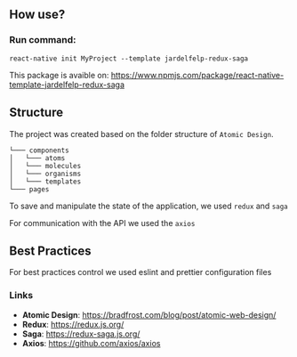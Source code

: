 ## How use?

### Run command: 
`react-native init MyProject --template jardelfelp-redux-saga`

This package is avaible on: https://www.npmjs.com/package/react-native-template-jardelfelp-redux-saga

## Structure

The project was created based on the folder structure of `Atomic Design`.

```
└─── components
│   └─── atoms
│   └─── molecules
│   └─── organisms
│   └─── templates
└─── pages
```

To save and manipulate the state of the application, we used `redux` and `saga`

For communication with the API we used the `axios`

## Best Practices

For best practices control we used eslint and prettier configuration files

### Links

- **Atomic Design**: https://bradfrost.com/blog/post/atomic-web-design/
- **Redux**: https://redux.js.org/
- **Saga**: https://redux-saga.js.org/
- **Axios**: https://github.com/axios/axios
